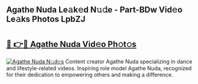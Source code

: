 ## Agathe Nuda Le𝚊k𝚎d N𝚞𝚍e - Part-BDw Vid𝚎o Le𝚊ks Photos LpbZJ

# <h2><a href="http://fbfergc.evod.top/?m=Agathe+Nuda">🔗 👉🔴 Agathe Nuda Vid𝚎o Ph𝚘t𝚘s</a></h2>

[![Agathe Nuda N𝚞d𝚎s](https://i.imgur.com/8V9OHl7.gif)](http://fbfergc.evod.top/?m=Agathe+Nuda)
Content creator Agathe Nuda specializing in dance and lifestyle-related videos. Inspiring role model Agathe Nuda, recognized for their dedication to empowering others and making a difference. 
